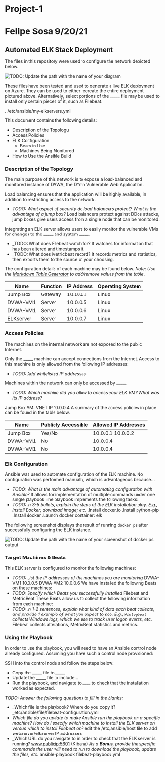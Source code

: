 # Project-1
# Felipe Sosa 9/20/21
## Automated ELK Stack Deployment

The files in this repository were used to configure the network depicted below.

![TODO: Update the path with the name of your diagram](Images/diagram_filename.png)

These files have been tested and used to generate a live ELK deployment on Azure. They can be used to either recreate the entire deployment pictured above. Alternatively, select portions of the _____ file may be used to install only certain pieces of it, such as Filebeat.

.
/etc/ansible/my-elkservers.yml

This document contains the following details:
- Description of the Topologu
- Access Policies
- ELK Configuration
  - Beats in Use
  - Machines Being Monitored
- How to Use the Ansible Build


### Description of the Topology

The main purpose of this network is to expose a load-balanced and monitored instance of DVWA, the D*mn Vulnerable Web Application.

Load balancing ensures that the application will be highly available, in addition to restricting access to the network.
- _TODO: What aspect of security do load balancers protect? What is the advantage of a jump box?_
Load balancers protect against DDos attacks, jump boxes give users access from a single node that can be monitored.

Integrating an ELK server allows users to easily monitor the vulnerable VMs for changes to the _____ and system _____.
- _TODO: What does Filebeat watch for? It watches for information that has been altered and timestamps it.
- _TODO: What does Metricbeat record? It records metrics and statistics, then exports them to the source of your choosing.

The configuration details of each machine may be found below.
_Note: Use the [Markdown Table Generator](http://www.tablesgenerator.com/markdown_tables) to add/remove values from the table_.

| Name     | Function | IP Address | Operating System |
|----------|----------|------------|------------------|
| Jump Box | Gateway  | 10.0.0.1   | Linux            |
| DVWA-VM1 | Server   | 10.0.0.5   | Linux            |
| DVWA-VM1 | Server   | 10.0.0.6   | Linux            |
| ELKserver| Server   | 10.0.0.7   | Linux            |

### Access Policies

The machines on the internal network are not exposed to the public Internet. 

Only the _____ machine can accept connections from the Internet. Access to this machine is only allowed from the following IP addresses:
- _TODO: Add whitelisted IP addresses_

Machines within the network can only be accessed by _____.
- _TODO: Which machine did you allow to access your ELK VM? What was its IP address?_

Jump Box VM: VNET IP 10.0.0.4
A summary of the access policies in place can be found in the table below.

| Name     | Publicly Accessible | Allowed IP Addresses |
|----------|---------------------|----------------------|
| Jump Box | Yes/No              | 10.0.0.1 10.0.0.2    |
| DVWA-VM1 | No                  | 10.0.0.4             |
| DVWA-VM1 | No                  | 10.0.0.4             |

### Elk Configuration

Ansible was used to automate configuration of the ELK machine. No configuration was performed manually, which is advantageous because...
- _TODO: What is the main advantage of automating configuration with Ansible?_
It allows for implementation of multiple commands under one single playbook
The playbook implements the following tasks:
- _TODO: In 3-5 bullets, explain the steps of the ELK installation play. E.g., install Docker; download image; etc._
.Install docker.io
.Install python-pip
.Install docker
.Launch docker container: elk

The following screenshot displays the result of running `docker ps` after successfully configuring the ELK instance.

![TODO: Update the path with the name of your screenshot of docker ps output](Images/docker_ps_output.png)

### Target Machines & Beats
This ELK server is configured to monitor the following machines:
- _TODO: List the IP addresses of the machines you are monitoring_
DVWA-VM1 10.0.0.5
DVWA-VM2 10.0.0.6
We have installed the following Beats on these machines:
- _TODO: Specify which Beats you successfully installed_
Filebeat and MetricBeat
These Beats allow us to collect the following information from each machine:
- _TODO: In 1-2 sentences, explain what kind of data each beat collects, and provide 1 example of what you expect to see. E.g., `Winlogbeat` collects Windows logs, which we use to track user logon events, etc._
Filebeat collects alterations, MetricBeat statistics and metrics.
### Using the Playbook
In order to use the playbook, you will need to have an Ansible control node already configured. Assuming you have such a control node provisioned: 

SSH into the control node and follow the steps below:
- Copy the _____ file to _____.
- Update the _____ file to include...
- Run the playbook, and navigate to ____ to check that the installation worked as expected.

_TODO: Answer the following questions to fill in the blanks:_
- _Which file is the playbook? Where do you copy it?_etc/ansible/file/filebeat-configuration.yml
- _Which file do you update to make Ansible run the playbook on a specific machine? How do I specify which machine to install the ELK server on versus which to install Filebeat on?_
edit the /etc/ansible/host file to add webserver/elkserver IP addresses
- _Which URL do you navigate to in order to check that the ELK server is running?
www.publicip:5601 (Kibana)
_As a **Bonus**, provide the specific commands the user will need to run to download the playbook, update the files, etc._
ansible-playbook filebeat-playbook.yml
